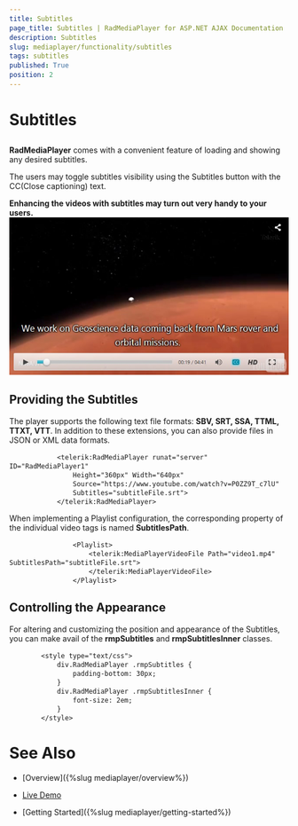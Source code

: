 ```yaml
---
title: Subtitles
page_title: Subtitles | RadMediaPlayer for ASP.NET AJAX Documentation
description: Subtitles
slug: mediaplayer/functionality/subtitles
tags: subtitles
published: True
position: 2
---
```


# Subtitles



## 

**RadMediaPlayer** comes with a convenient feature of loading and showing any desired subtitles.

The users may toggle subtitles visibility using the Subtitles button with the CC(Close captioning) text.

**Enhancing the videos with subtitles may turn out very handy to your users.**![Media Player Subtitles 1](images/mediaplayer-subtitles1.png)

## Providing the Subtitles

The player supports the following text file formats: **SBV, SRT, SSA, TTML, TTXT, VTT**. In addition to these extensions, you can also provide files in JSON or XML data formats.

````ASPNET
	        <telerik:RadMediaPlayer runat="server" ID="RadMediaPlayer1"
	            Height="360px" Width="640px"
	            Source="https://www.youtube.com/watch?v=P0ZZ9T_c7lU"
	            Subtitles="subtitleFile.srt">
	        </telerik:RadMediaPlayer>
````



When implementing a Playlist configuration, the corresponding property of the individual video tags is named **SubtitlesPath**.

````ASPNET
	            <Playlist>
	                <telerik:MediaPlayerVideoFile Path="video1.mp4" SubtitlesPath="subtitleFile.srt">
	                </telerik:MediaPlayerVideoFile>
	            </Playlist>
````



## Controlling the Appearance

For altering and customizing the position and appearance of the Subtitles, you can make avail of the **rmpSubtitles** and **rmpSubtitlesInner** classes.

````ASPNET
	    <style type="text/css">
	        div.RadMediaPlayer .rmpSubtitles {
	            padding-bottom: 30px;
	        }
	        div.RadMediaPlayer .rmpSubtitlesInner {
	            font-size: 2em;
	        }
	    </style>
````



# See Also

 * [Overview]({%slug mediaplayer/overview%})

 * [Live Demo](http://demos.telerik.com/aspnet-ajax/media-player/examples/functionality/subtitles/defaultcs.aspx)

 * [Getting Started]({%slug mediaplayer/getting-started%})
